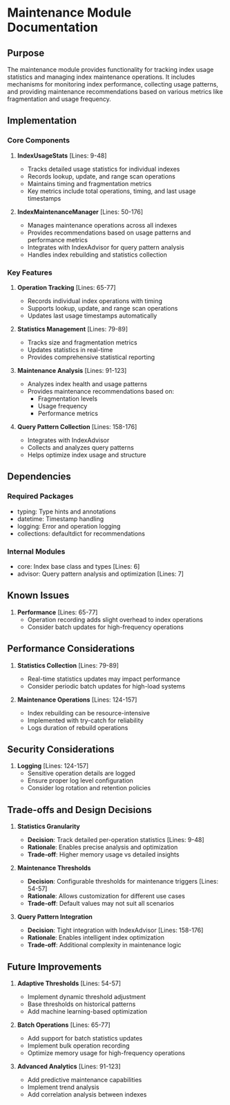 # Maintenance Module Documentation

## Purpose

The maintenance module provides functionality for tracking index usage statistics and managing index maintenance operations. It includes mechanisms for monitoring index performance, collecting usage patterns, and providing maintenance recommendations based on various metrics like fragmentation and usage frequency.

## Implementation

### Core Components

1. **IndexUsageStats** [Lines: 9-48]

   - Tracks detailed usage statistics for individual indexes
   - Records lookup, update, and range scan operations
   - Maintains timing and fragmentation metrics
   - Key metrics include total operations, timing, and last usage timestamps

2. **IndexMaintenanceManager** [Lines: 50-176]
   - Manages maintenance operations across all indexes
   - Provides recommendations based on usage patterns and performance metrics
   - Integrates with IndexAdvisor for query pattern analysis
   - Handles index rebuilding and statistics collection

### Key Features

1. **Operation Tracking** [Lines: 65-77]

   - Records individual index operations with timing
   - Supports lookup, update, and range scan operations
   - Updates last usage timestamps automatically

2. **Statistics Management** [Lines: 79-89]

   - Tracks size and fragmentation metrics
   - Updates statistics in real-time
   - Provides comprehensive statistical reporting

3. **Maintenance Analysis** [Lines: 91-123]

   - Analyzes index health and usage patterns
   - Provides maintenance recommendations based on:
     - Fragmentation levels
     - Usage frequency
     - Performance metrics

4. **Query Pattern Collection** [Lines: 158-176]
   - Integrates with IndexAdvisor
   - Collects and analyzes query patterns
   - Helps optimize index usage and structure

## Dependencies

### Required Packages

- typing: Type hints and annotations
- datetime: Timestamp handling
- logging: Error and operation logging
- collections: defaultdict for recommendations

### Internal Modules

- core: Index base class and types [Lines: 6]
- advisor: Query pattern analysis and optimization [Lines: 7]

## Known Issues

1. **Performance** [Lines: 65-77]
   - Operation recording adds slight overhead to index operations
   - Consider batch updates for high-frequency operations

## Performance Considerations

1. **Statistics Collection** [Lines: 79-89]

   - Real-time statistics updates may impact performance
   - Consider periodic batch updates for high-load systems

2. **Maintenance Operations** [Lines: 124-157]
   - Index rebuilding can be resource-intensive
   - Implemented with try-catch for reliability
   - Logs duration of rebuild operations

## Security Considerations

1. **Logging** [Lines: 124-157]
   - Sensitive operation details are logged
   - Ensure proper log level configuration
   - Consider log rotation and retention policies

## Trade-offs and Design Decisions

1. **Statistics Granularity**

   - **Decision**: Track detailed per-operation statistics [Lines: 9-48]
   - **Rationale**: Enables precise analysis and optimization
   - **Trade-off**: Higher memory usage vs detailed insights

2. **Maintenance Thresholds**

   - **Decision**: Configurable thresholds for maintenance triggers [Lines: 54-57]
   - **Rationale**: Allows customization for different use cases
   - **Trade-off**: Default values may not suit all scenarios

3. **Query Pattern Integration**
   - **Decision**: Tight integration with IndexAdvisor [Lines: 158-176]
   - **Rationale**: Enables intelligent index optimization
   - **Trade-off**: Additional complexity in maintenance logic

## Future Improvements

1. **Adaptive Thresholds** [Lines: 54-57]

   - Implement dynamic threshold adjustment
   - Base thresholds on historical patterns
   - Add machine learning-based optimization

2. **Batch Operations** [Lines: 65-77]

   - Add support for batch statistics updates
   - Implement bulk operation recording
   - Optimize memory usage for high-frequency operations

3. **Advanced Analytics** [Lines: 91-123]
   - Add predictive maintenance capabilities
   - Implement trend analysis
   - Add correlation analysis between indexes

